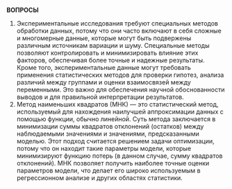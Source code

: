 **ВОПРОСЫ**

1) Экспериментальные исследования требуют специальных методов обработки данных, потому что они часто включают в себя сложные и многомерные данные, которые могут быть подвержены различным источникам вариации и шуму. Специальные методы позволяют контролировать и минимизировать влияние этих факторов, обеспечивая более точные и надежные результаты. Кроме того, экспериментальные данные могут требовать применения статистических методов для проверки гипотез, анализа различий между группами и оценки взаимосвязей между переменными. Это важно для обеспечения научной обоснованности выводов и для правильной интерпретации результатов.
2) Метод наименьших квадратов (МНК) — это статистический метод, используемый для нахождения наилучшей аппроксимации данных с помощью функции, обычно линейной. Суть метода заключается в минимизации суммы квадратов отклонений (остатков) между наблюдаемыми значениями и значениями, предсказанными моделью. Этот подход считается решением задачи оптимизации, потому что он находит такие параметры модели, которые минимизируют функцию потерь (в данном случае, сумму квадратов отклонений). МНК позволяет получить наиболее точные оценки параметров модели, что делает его широко используемым в регрессионном анализе и других областях статистики.
